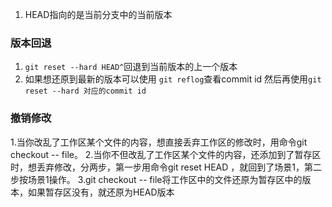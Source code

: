 1. HEAD指向的是当前分支中的当前版本



### 版本回退
1. `git reset --hard HEAD^`回退到当前版本的上一个版本
2. 如果想还原到最新的版本可以使用 `git reflog`查看commit id 然后再使用`git reset --hard 对应的commit id`


### 撤销修改
1.当你改乱了工作区某个文件的内容，想直接丢弃工作区的修改时，用命令git checkout -- file。
2.当你不但改乱了工作区某个文件的内容，还添加到了暂存区时，想丢弃修改，分两步，第一步用命令git reset HEAD <file>，就回到了场景1，第二步按场景1操作。
3.git checkout -- file将工作区中的文件还原为暂存区中的版本，如果暂存区没有，就还原为HEAD版本

